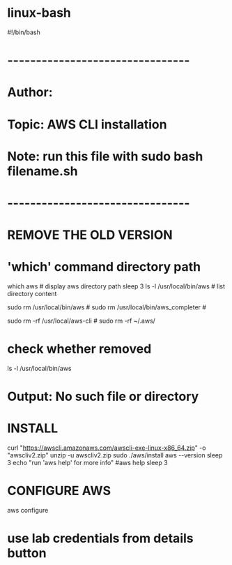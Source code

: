# linux-bash
#!/bin/bash
# --------------------------------
# Author: 
# Topic: AWS CLI installation
# Note: run this file with sudo bash filename.sh
# --------------------------------

# REMOVE THE OLD VERSION

# 'which' command directory path
which aws # display aws directory path
sleep 3
ls -l /usr/local/bin/aws # list directory content

sudo rm /usr/local/bin/aws # 
sudo rm /usr/local/bin/aws_completer #

sudo rm -rf /usr/local/aws-cli #
sudo rm -rf ~/.aws/

# check whether removed
ls -l /usr/local/bin/aws 
# Output: No such file or directory 

# INSTALL
curl "https://awscli.amazonaws.com/awscli-exe-linux-x86_64.zip" -o "awscliv2.zip"
unzip -u awscliv2.zip
sudo ./aws/install
aws --version 
sleep 3
echo "run 'aws help' for more info"
#aws help
sleep 3

# CONFIGURE AWS 
aws configure 
# use lab credentials from details button
